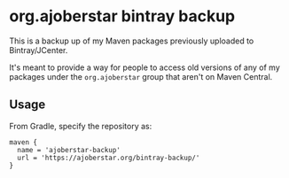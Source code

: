 # org.ajoberstar bintray backup

This is a backup up of my Maven packages previously uploaded to Bintray/JCenter.

It's meant to provide a way for people to access old versions of any of my packages under the `org.ajoberstar` group that aren't on Maven Central.

## Usage

From Gradle, specify the repository as:

```
maven {
  name = 'ajoberstar-backup'
  url = 'https://ajoberstar.org/bintray-backup/'
}
```
